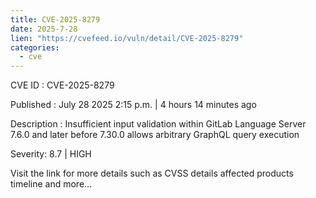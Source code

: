 ```yaml
--- 
title: CVE-2025-8279
date: 2025-7-28
lien: "https://cvefeed.io/vuln/detail/CVE-2025-8279"
categories:
  - cve
---
```


CVE ID : CVE-2025-8279

Published :  July 28
2025
2:15 p.m. | 4 hours
14 minutes ago

Description : Insufficient input validation within GitLab Language Server 7.6.0 and later before 7.30.0 allows arbitrary GraphQL query execution

Severity: 8.7 | HIGH

Visit the link for more details
such as CVSS details
affected products
timeline
and more...
